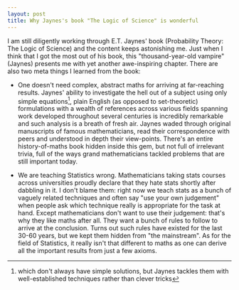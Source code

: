 ```yaml
---
layout: post
title: Why Jaynes's book "The Logic of Science" is wonderful
---
```


I am still diligently working through E.T. Jaynes' book (Probability Theory:
The Logic of Science) and the content keeps astonishing me. Just when I think
that I got the most out of his book, this "thousand-year-old vampire" (Jaynes)
presents me with yet another awe-inspiring chapter. There are also two meta
things I learned from the book:

* One doesn't need complex, abstract maths for arriving at far-reaching
results. Jaynes' ability to investigate the hell out of a subject using only
simple equations[^1], plain English (as opposed to set-theoretic) formulations
with a wealth of references across various fields spanning work developed
throughout several centuries is incredibly remarkable and such analysis is a
breath of fresh air. Jaynes waded through original manuscripts of famous
mathematicians, read their correspondence with peers and understood in depth
their view-points. There's an entire history-of-maths book hidden inside this
gem, but not full of irrelevant trivia, full of the ways grand mathematicians
tackled problems that are still important today.

* We are teaching Statistics wrong. Mathematicians taking stats courses across
universities proudly declare that they hate stats shortly after dabbling in it.
I don't blame them: right now we teach stats as a bunch of vaguely related
techniques and often say "use your own judgement" when people ask which
technique really is appropriate for the task at hand. Except mathematicians
don't want to use their judgement: that's why they like maths after all. They
want a bunch of rules to follow to arrive at the conclusion. Turns out such
rules have existed for the last 30-60 years, but we kept them hidden from "the
mainstream". As for the field of Statistics, it really isn't that different to
maths as one can derive all the important results from just a few axioms.

[^1]: which don't always have simple solutions, but Jaynes tackles them with
      well-established techniques rather than clever tricks

